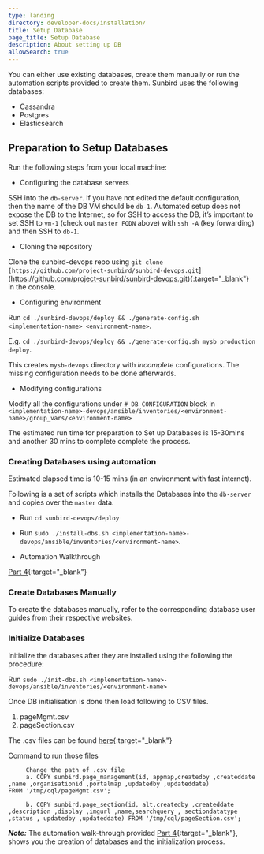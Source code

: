 ```yaml
---
type: landing
directory: developer-docs/installation/
title: Setup Database
page_title: Setup Database
description: About setting up DB
allowSearch: true
---
```

You can either use existing databases, create them manually or run the automation scripts provided to create them. Sunbird uses the following databases:

   - Cassandra
   - Postgres
   - Elasticsearch
   
## Preparation to Setup Databases

Run the following steps from your local machine:

+ Configuring the database servers

SSH into the `db-server`. If you have not edited the default configuration, then the name of the DB VM should be `db-1`. Automated setup does not expose the DB to the Internet, so for SSH to access the DB, it’s important to set SSH to `vm-1` (check out `master FQDN` above) with `ssh -A` (key forwarding) and then SSH to `db-1`.

+ Cloning the repository

Clone the sunbird-devops repo using `git clone [https://github.com/project-sunbird/sunbird-devops.git`](https://github.com/project-sunbird/sunbird-devops.git){:target="_blank"} in the console.

+ Configuring environment

Run `cd ./sunbird-devops/deploy && ./generate-config.sh <implementation-name> <environment-name>`. 

  E.g. `cd ./sunbird-devops/deploy && ./generate-config.sh mysb production deploy`. 

This creates `mysb-devops` directory with *incomplete* configurations. 
The missing configuration needs to be done afterwards.

+ Modifying configurations

Modify all the configurations under `# DB CONFIGURATION` block in `<implementation-name>-devops/ansible/inventories/<environment-name>/group_vars/<environment-name>`

The estimated  run time for  preparation to Set up Databases is 15-30mins and another 30 mins to complete complete the process.

### Creating Databases using automation

Estimated elapsed time is 10-15 mins (in an environment with fast internet).

Following is a set of scripts which installs the Databases into the `db-server` and copies over the `master` data.

  - Run `cd sunbird-devops/deploy`

  - Run `sudo ./install-dbs.sh <implementation-name>-devops/ansible/inventories/<environment-name>`. 

+ Automation Walkthrough

[Part 4](https://sunbirdpublic.blob.core.windows.net/installation/demo/demo-4.gif){:target="_blank"}

### Create Databases Manually

To create the databases manually, refer to the corresponding database user guides from their respective websites.

### Initialize Databases

Initialize the databases after they are installed using the following the procedure:

Run `sudo ./init-dbs.sh <implementation-name>-devops/ansible/inventories/<environment-name>`

Once DB initialisation is done then load following to CSV files.
 1. pageMgmt.csv
 2. pageSection.csv
 
 The .csv files can be found [here](https://github.com/project-sunbird/sunbird-lms-mw/tree/master/actors/src/main/resources){:target="_blank"}

Command to run those files 

         Change the path of .csv file
         a. COPY sunbird.page_management(id, appmap,createdby ,createddate ,name ,organisationid ,portalmap ,updatedby ,updateddate)            FROM '/tmp/cql/pageMgmt.csv';

         b. COPY sunbird.page_section(id, alt,createdby ,createddate ,description ,display ,imgurl ,name,searchquery , sectiondatatype            ,status , updatedby ,updateddate) FROM '/tmp/cql/pageSection.csv';

***Note:*** The automation walk-through provided [Part 4](https://sunbirdpublic.blob.core.windows.net/installation/demo/demo-4.gif){:target="_blank"}, shows you the creation of databases and the initialization process.
